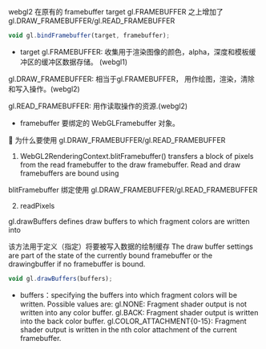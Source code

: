 webgl2 在原有的 framebuffer target gl.FRAMEBUFFER 之上增加了 gl.DRAW_FRAMEBUFFER/gl.READ_FRAMEBUFFER

```javascript
void gl.bindFramebuffer(target, framebuffer);
```

- target 
gl.FRAMEBUFFER: 收集用于渲染图像的颜色，alpha，深度和模板缓冲区的缓冲区数据存储。 (webgl1)

gl.DRAW_FRAMEBUFFER: 相当于gl.FRAMEBUFFER， 用作绘图，渲染，清除和写入操作。(webgl2)

gl.READ_FRAMEBUFFER: 用作读取操作的资源.(webgl2)

- framebuffer
要绑定的 WebGLFramebuffer 对象。


🌟 为什么要使用 gl.DRAW_FRAMEBUFFER/gl.READ_FRAMEBUFFER
1. WebGL2RenderingContext.blitFramebuffer()
transfers a block of pixels from the read framebuffer to the draw framebuffer. Read and draw framebuffers are bound using

blitFramebuffer 绑定使用 gl.DRAW_FRAMEBUFFER/gl.READ_FRAMEBUFFER

2. readPixels


gl.drawBuffers  defines draw buffers to which fragment colors are written into

该方法用于定义（指定）将要被写入数据的绘制缓存
The draw buffer settings are part of the state of the currently bound framebuffer or the drawingbuffer if no framebuffer is bound.

```javascript
void gl.drawBuffers(buffers);
```
- buffers：specifying the buffers into which fragment colors will be written. 
Possible values are:
    gl.NONE: Fragment shader output is not written into any color buffer.
    gl.BACK: Fragment shader output is written into the back color buffer.
    gl.COLOR_ATTACHMENT{0-15}: Fragment shader output is written in the nth color attachment of the current framebuffer.